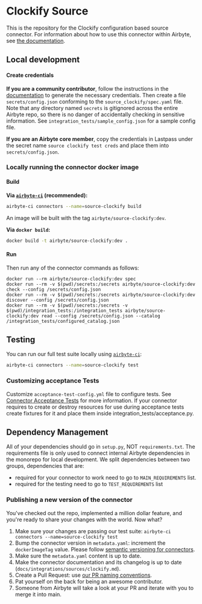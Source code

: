 # Clockify Source

This is the repository for the Clockify configuration based source connector.
For information about how to use this connector within Airbyte, see [the documentation](https://docs.airbyte.com/integrations/sources/clockify).

## Local development

#### Create credentials

**If you are a community contributor**, follow the instructions in the [documentation](https://docs.airbyte.com/integrations/sources/clockify)
to generate the necessary credentials. Then create a file `secrets/config.json` conforming to the `source_clockify/spec.yaml` file.
Note that any directory named `secrets` is gitignored across the entire Airbyte repo, so there is no danger of accidentally checking in sensitive information.
See `integration_tests/sample_config.json` for a sample config file.

**If you are an Airbyte core member**, copy the credentials in Lastpass under the secret name `source clockify test creds`
and place them into `secrets/config.json`.

### Locally running the connector docker image

#### Build

**Via [`airbyte-ci`](https://github.com/airbytehq/airbyte/blob/main/airbyte-ci/connectors/pipelines/README.md) (recommended):**

```bash
airbyte-ci connectors --name=source-clockify build
```

An image will be built with the tag `airbyte/source-clockify:dev`.

**Via `docker build`:**

```bash
docker build -t airbyte/source-clockify:dev .
```

#### Run

Then run any of the connector commands as follows:

```
docker run --rm airbyte/source-clockify:dev spec
docker run --rm -v $(pwd)/secrets:/secrets airbyte/source-clockify:dev check --config /secrets/config.json
docker run --rm -v $(pwd)/secrets:/secrets airbyte/source-clockify:dev discover --config /secrets/config.json
docker run --rm -v $(pwd)/secrets:/secrets -v $(pwd)/integration_tests:/integration_tests airbyte/source-clockify:dev read --config /secrets/config.json --catalog /integration_tests/configured_catalog.json
```

## Testing

You can run our full test suite locally using [`airbyte-ci`](https://github.com/airbytehq/airbyte/blob/main/airbyte-ci/connectors/pipelines/README.md):

```bash
airbyte-ci connectors --name=source-clockify test
```

### Customizing acceptance Tests

Customize `acceptance-test-config.yml` file to configure tests. See [Connector Acceptance Tests](https://docs.airbyte.com/connector-development/testing-connectors/connector-acceptance-tests-reference) for more information.
If your connector requires to create or destroy resources for use during acceptance tests create fixtures for it and place them inside integration_tests/acceptance.py.

## Dependency Management

All of your dependencies should go in `setup.py`, NOT `requirements.txt`. The requirements file is only used to connect internal Airbyte dependencies in the monorepo for local development.
We split dependencies between two groups, dependencies that are:

- required for your connector to work need to go to `MAIN_REQUIREMENTS` list.
- required for the testing need to go to `TEST_REQUIREMENTS` list

### Publishing a new version of the connector

You've checked out the repo, implemented a million dollar feature, and you're ready to share your changes with the world. Now what?

1. Make sure your changes are passing our test suite: `airbyte-ci connectors --name=source-clockify test`
2. Bump the connector version in `metadata.yaml`: increment the `dockerImageTag` value. Please follow [semantic versioning for connectors](https://docs.airbyte.com/contributing-to-airbyte/resources/pull-requests-handbook/#semantic-versioning-for-connectors).
3. Make sure the `metadata.yaml` content is up to date.
4. Make the connector documentation and its changelog is up to date (`docs/integrations/sources/clockify.md`).
5. Create a Pull Request: use [our PR naming conventions](https://docs.airbyte.com/contributing-to-airbyte/resources/pull-requests-handbook/#pull-request-title-convention).
6. Pat yourself on the back for being an awesome contributor.
7. Someone from Airbyte will take a look at your PR and iterate with you to merge it into main.
